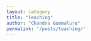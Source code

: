 ```yaml
---
layout: category
title: "Teaching"
author: "Chandra Gummaluru"
permalink: '/posts/teaching/'
---
```


